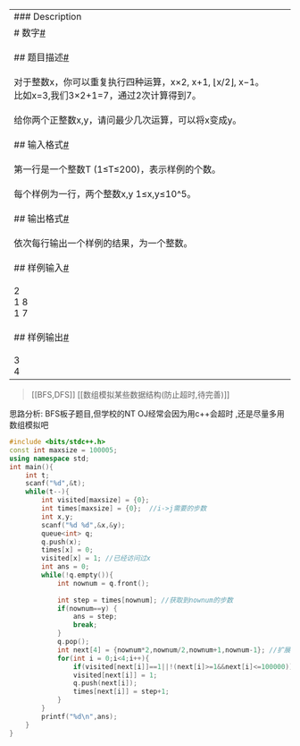 |                                                                                                                                                                                                                                                                                                                                                                                                                                                                                                                                                                                                                                                                                                                                                                                                                                                                                                                                                         |     |     |
| ------------------------------------------------------------------------------------------------------------------------------------------------------------------------------------------------------------------------------------------------------------------------------------------------------------------------------------------------------------------------------------------------------------------------------------------------------------------------------------------------------------------------------------------------------------------------------------------------------------------------------------------------------------------------------------------------------------------------------------------------------------------------------------------------------------------------------------------------------------------------------------------------------------------------------------------------------- | --- | --- |
| ### Description                                                                                                                                                                                                                                                                                                                                                                                                                                                                                                                                                                                                                                                                                                                                                                                                                                                                                                                                         |     |     |
| # 数字[#](http://202.197.224.59/exam/index.php/problem/exam_read/id/1585/exam_id/462#_1 "Permanent link")<br><br>## 题目描述[#](http://202.197.224.59/exam/index.php/problem/exam_read/id/1585/exam_id/462#_2 "Permanent link")<br><br>对于整数x，你可以重复执行四种运算，x×2, x+1, ⌊x/2⌋, x−1。比如x=3,我们3×2+1=7，通过2次计算得到7。<br><br>给你两个正整数x,y，请问最少几次运算，可以将x变成y。<br><br>## 输入格式[#](http://202.197.224.59/exam/index.php/problem/exam_read/id/1585/exam_id/462#_3 "Permanent link")<br><br>第一行是一个整数T (1≤T≤200)，表示样例的个数。<br><br>每个样例为一行，两个整数x,y 1≤x,y≤10^5。<br><br>## 输出格式[#](http://202.197.224.59/exam/index.php/problem/exam_read/id/1585/exam_id/462#_4 "Permanent link")<br><br>依次每行输出一个样例的结果，为一个整数。<br><br>## 样例输入[#](http://202.197.224.59/exam/index.php/problem/exam_read/id/1585/exam_id/462#_5 "Permanent link")<br><br>2 <br>1 8<br>1 7<br><br>## 样例输出[#](http://202.197.224.59/exam/index.php/problem/exam_read/id/1585/exam_id/462#_6 "Permanent link")<br><br>3<br>4 |     |     |
> [[BFS,DFS]]
> [[数组模拟某些数据结构(防止超时,待完善)]]

思路分析: BFS板子题目,但学校的NT OJ经常会因为用c++会超时 ,还是尽量多用数组模拟吧
```c++
#include <bits/stdc++.h>
const int maxsize = 100005;
using namespace std;
int main(){
	int t;
	scanf("%d",&t);
	while(t--){
		int visited[maxsize] = {0};
		int times[maxsize] = {0};  //i->j需要的步数
		int x,y;
		scanf("%d %d",&x,&y);
		queue<int> q;
		q.push(x);
		times[x] = 0; 
		visited[x] = 1; //已经访问过x
		int ans = 0;
		while(!q.empty()){
			int nownum = q.front();
			
			int step = times[nownum]; //获取到nownum的步数
			if(nownum==y) {
				ans = step;
				break;
			}
			q.pop();
			int next[4] = {nownum*2,nownum/2,nownum+1,nownum-1}; //扩展边界
			for(int i = 0;i<4;i++){
				if(visited[next[i]]==1||!(next[i]>=1&&next[i]<=100000)) continue;
				visited[next[i]] = 1;
				q.push(next[i]);
				times[next[i]] = step+1;
			}
		}
		printf("%d\n",ans);
	}
}

```
